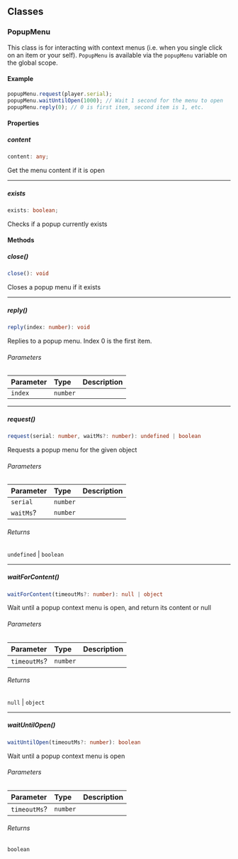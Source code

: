 ## Classes

<div class="heading-level-3">
<a id="popupmenu" name="popupmenu"></a>

### PopupMenu

This class is for interacting with context menus (i.e. when you single click on an item or your self). `PopupMenu` is
available via the `popupMenu` variable on the global scope.

#### Example

```ts
popupMenu.request(player.serial);
popupMenu.waitUntilOpen(1000); // Wait 1 second for the menu to open
popupMenu.reply(0); // 0 is first item, second item is 1, etc.
```

#### Properties

<div class="heading-level-5">
<a id="content" name="content"></a>

##### content

```ts
content: any;
```

Get the menu content if it is open

</div>

---

<div class="heading-level-5">
<a id="exists" name="exists"></a>

##### exists

```ts
exists: boolean;
```

Checks if a popup currently exists

</div>

#### Methods

<div class="heading-level-5">
<a id="close" name="close"></a>

##### close()

```ts
close(): void
```

Closes a popup menu if it exists

</div>

---

<div class="heading-level-5">
<a id="reply" name="reply"></a>

##### reply()

```ts
reply(index: number): void
```

Replies to a popup menu. Index 0 is the first item.

###### Parameters

| Parameter | Type     | Description |
| :-------- | :------- | :---------- |
| `index`   | `number` |             |

</div>

---

<div class="heading-level-5">
<a id="request" name="request"></a>

##### request()

```ts
request(serial: number, waitMs?: number): undefined | boolean
```

Requests a popup menu for the given object

###### Parameters

| Parameter | Type     | Description |
| :-------- | :------- | :---------- |
| `serial`  | `number` |             |
| `waitMs`? | `number` |             |

###### Returns

`undefined` | `boolean`

</div>

---

<div class="heading-level-5">
<a id="waitforcontent" name="waitforcontent"></a>

##### waitForContent()

```ts
waitForContent(timeoutMs?: number): null | object
```

Wait until a popup context menu is open, and return its content or null

###### Parameters

| Parameter    | Type     | Description |
| :----------- | :------- | :---------- |
| `timeoutMs`? | `number` |             |

###### Returns

`null` | `object`

</div>

---

<div class="heading-level-5">
<a id="waituntilopen" name="waituntilopen"></a>

##### waitUntilOpen()

```ts
waitUntilOpen(timeoutMs?: number): boolean
```

Wait until a popup context menu is open

###### Parameters

| Parameter    | Type     | Description |
| :----------- | :------- | :---------- |
| `timeoutMs`? | `number` |             |

###### Returns

`boolean`

</div>
</div>
